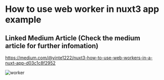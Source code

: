 # How to use web worker in nuxt3 app example


## Linked Medium Article (Check the medium article for further infomation)
https://medium.com/@yinte1222/nuxt3-how-to-use-web-workers-in-a-nuxt-app-d03c1c8f2952

![worker](https://github.com/benjamin5252/web-worker-nuxt3-example/assets/31298786/b147fd9f-4fc6-416d-9592-7ed5ec6dae96)
